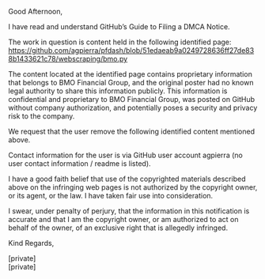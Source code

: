 Good Afternoon,

I have read and understand GitHub’s Guide to Filing a DMCA Notice.

The work in question is content held in the following identified page:  
https://github.com/agpierra/pfdash/blob/51edaeab9a0249728636ff27de838b1433621c78/webscraping/bmo.py

The content located at the identified page contains proprietary information that belongs to BMO Financial Group, and the original poster had no known legal authority to share this information publicly. This information is confidential and proprietary to BMO Financial Group, was posted on GitHub without company authorization, and potentially poses a security and privacy risk to the company.

We request that the user remove the following identified content mentioned above.

Contact information for the user is via GitHub user account agpierra (no user contact information / readme is listed).

I have a good faith belief that use of the copyrighted materials described above on the infringing web pages is not authorized by the copyright owner, or its agent, or the law. I have taken fair use into consideration.

I swear, under penalty of perjury, that the information in this notification is accurate and that I am the copyright owner, or am authorized to act on behalf of the owner, of an exclusive right that is allegedly infringed.

Kind Regards,  

[private]  
[private]  
